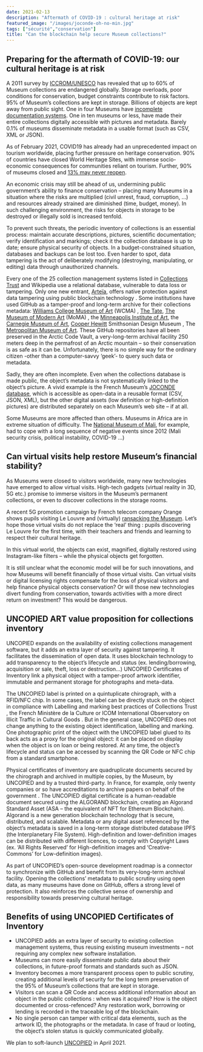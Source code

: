 ```yaml
---
date: 2021-02-13
description: "Aftermath of COVID-19 : cultural heritage at risk"
featured_image: "/images/joconde-oh-no-min.jpg"
tags: ["sécurité","conservation"]
title: "Can the blockchain help secure Museum collections?"
---
```


## Preparing for the aftermath of COVID-19: our cultural heritage is at risk

A 2011 survey by [ICCROM/UNESCO](http://www.unesco.org/new/en/culture/themes/dynamic-content-single-view/news/stored_but_not_safe_museum_collections_are_at_risk_worldwid) has revealed that up to 60% of Museum collections are endangered globally. Storage overloads, poor conditions for conservation, budget constraints contribute to risk factors. 95% of Museum’s collections are kept in storage. Billions of objects are kept away from public sight. 
One in four Museums have [incomplete documentation systems](https://www.iccrom.org/section/preventive-conservation/re-org). One in ten museums or less, have made their entire collections digitally accessible with pictures and metadata. Barely 0.1% of museums disseminate metadata in a usable format (such as CSV, XML or JSON). 


As of February 2021, COVID19 has already had an unprecedented impact on tourism worldwide, placing further pressure on heritage conservation. 90% of countries have closed World Heritage Sites, with immense socio-economic consequences for communities reliant on tourism. Further, 90% of museums closed and [13% may never reopen](https://news.un.org/en/story/2020/05/1064362).


An economic crisis may still be ahead of us, undermining public government’s ability to finance conservation – placing many Museums in a situation where the risks are multiplied (civil unrest, fraud, corruption, …) and resources already strained are diminished (time, budget, money). In such challenging environment, the risks for objects in storage to be destroyed or illegally sold is increased tenfold. 


To prevent such threats, the periodic inventory of collections is an essential process: maintain accurate descriptions, pictures, scientific documentation; verify identification and markings; check it the collection database is up to date; ensure physical security of objects. In a budget-constrained situation, databases and backups can be lost too. Even harder to spot, data tampering is the act of deliberately modifying (destroying, manipulating, or editing) data through unauthorized channels. 


Every one of the 25 collection management systems listed in [Collections Trust](https://collectionstrust.org.uk/software/) and Wikipedia use a relational database, vulnerable to data loss or tampering. Only one new entrant, [Arteïa](https://www.journaldeleconomie.fr/Olivier-Marian-Arteia-%E2%80%89Une-solution-de-catalogage-et-de-gestion-des-collections-d-oeuvres-d-art-pour-les_a7249.html), offers native protection against data tampering using public blockchain technology . Some institutions have used GitHub as a tamper-proof and long-term archive for their collections metadata: [Williams College Museum of Art](https://github.com/wcmaart/collection) (WCMA) , [The Tate](https://github.com/tategallery/collection),  [The Museum of Modern Art](https://github.com/MuseumofModernArt/collection) (MoMA) , the [Minneapolis Institute of Art](https://github.com/artsmia/collection), the [Carnegie Museum of Art](https://github.com/cmoa/collection), [Cooper Hewitt](https://github.com/cooperhewitt/collection) Smithsonian Design Museum , The [Metropolitan Museum of Art](https://github.com/metmuseum/openaccess). These GitHub repositories have all been preserved in the Arctic Code Vault, a very-long-term archival facility 250 meters deep in the permafrost of an Arctic mountain – so their conservation is as safe as it can be. Unfortunately, there is no simple way for the ordinary citizen -other than a computer-savvy ‘geek’- to query such data or metadata.


Sadly, they are often incomplete. Even when the collections database is made public, the object’s metadata is not systematically linked to the object’s picture. A vivid example is the French Museum’s [JOCONDE database](https://data.culture.gouv.fr/explore/dataset/base-joconde-extrait/export/), which is accessible as open-data in a reusable format (CSV, JSON, XML), but the other digital assets (low definition or high-definition pictures) are distributed separately on each Museum’s web site – if at all.  

Some Museums are more affected than others. Museums in Africa are in extreme situation of difficulty. The [National Museum of Mali](https://musee-national-mali.org/), for example, had to cope with a long sequence of negative events since 2012 (Mali security crisis, political instability, COVID-19 ...)

## Can virtual visits help restore Museum’s financial stability?

As Museums were closed to visitors worldwide, many new technologies have emerged to allow virtual visits. High-tech gadgets (virtual reality in 3D, 5G etc.) promise to immerse visitors in the Museum’s permanent collections, or even to discover collections in the storage rooms. 


A recent 5G promotion campaign by French telecom company Orange shows pupils visiting Le Louvre and (virtually) [ransacking the Museum](https://www.universfreebox.com/article/60345/orange-devoile-sa-nouvelle-publicite-pour-la-5g-et-ses-promesses-d-innovation). Let’s hope those virtual visits do not replace the ‘real’ thing : pupils discovering Le Louvre for the first time, with their teachers and friends and learning to respect their cultural heritage. 


In this virtual world, the objects can exist, magnified, digitally restored using Instagram-like filters – while the physical objects get forgotten. 


It is still unclear what the economic model will be for such innovations, and how Museums will benefit financially of those virtual visits. Can virtual visits or digital licensing rights compensate for the loss of physical visitors and help finance physical objects conservation? Or will those new technologies divert funding from conservation, towards activities with a more direct return on investment? This would be dangerous.


## UNCOPIED ART value proposition for collections inventory

UNCOPIED expands on the availability of existing collections management software, but it adds an extra layer of security against tampering. It facilitates the dissemination of open data. It uses blockchain technology to add transparency to the object’s lifecycle and status (ex. lending/borrowing, acquisition or sale, theft, loss or destruction…) 
UNCOPIED Certificates of Inventory link a physical object with a tamper-proof artwork identifier, immutable and permanent storage for photographs and meta-data. 


The UNCOPIED label is printed on a quintuplicate chirograph, with a RFID/NFC chip. In some cases, the label can be directly stuck on the object in compliance with Labelling and marking best practices of Collections Trust  , the French Ministère de la Culture  or ICOM International Observatory on Illicit Traffic in Cultural Goods . But in the general case, UNCOPIED does not change anything to the existing object identification, labelling and marking. One photographic print of the object with the UNCOPIED label glued to its back acts as a proxy for the original object: it can be placed on display when the object is on loan or being restored. At any time, the object’s lifecycle and status can be accessed by scanning the QR Code or NFC chip from a standard smartphone. 


Physical certificates of inventory are quadruplicate documents secured by the chirograph and archived in multiple copies, by the Museum, by UNCOPIED and by a trusted third-party. In France, for example, only twenty companies or so have accreditations to archive papers on behalf of the government .
The UNCOPIED digital certificate is a human-readable document secured using the ALGORAND blockchain, creating an Algorand Standard Asset (ASA – the equivalent of NFT for Ethereum Blockchain). Algorand is a new generation blockchain technology that is secure, distributed, and scalable. 
Metadata or any digital asset referenced by the object’s metadata is saved in a long-term storage distributed database IPFS (the Interplanetary File System). High-definition and lower-definition images can be distributed with different licences, to comply with Copyright Laws (ex. ‘All Rights Reserved’ for High-definition images and ‘Creative-Commons’ for Low-definition images). 


As part of UNCOPIED’s open-source development roadmap is a connector to synchronize with GitHub and benefit from its very-long-term archival facility. Opening the collections’ metadata to public scrutiny using open data, as many museums have done on GitHub, offers a strong level of protection. It also reinforces the collective sense of ownership and responsibility towards preserving cultural heritage. 


## Benefits of using UNCOPIED Certificates of Inventory
-	UNCOPIED adds an extra layer of security to existing collection management systems, thus reusing existing museum investments – not requiring any complex new software installation.
-	Museums can more easily disseminate public data about their collections, in future-proof formats and standards such as JSON.
-	Inventory becomes a more transparent process open to public scrutiny, creating additional levels of security for the long term preservation of the 95% of Museum’s collections that are kept in storage.
-	Visitors can scan a QR Code and access additional information about an object in the public collections : when was it acquired? How is the object documented or cross-refenced? Any restoration work, borrowing or lending is recorded in the traceable log of the blockchain. 
-	No single person can tamper with critical data elements, such as the artwork ID, the photographs or the metadata. In case of fraud or looting, the object‘s stolen status is quickly communicated globally. 


We plan to soft-launch [UNCOPIED](https://uncopied.org/) in April 2021.

 
